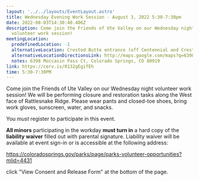 ```yaml
---
layout: '../../layouts/EventLayout.astro'
title: Wednesday Evening Work Session - August 3, 2022 5:30-7:30pm
date: 2022-08-03T14:30:40.406Z
description: Come join the Friends of Ute Valley on our Wednesday night
  volunteer work session!
meetingLocation:
  predefinedLocation: -1
  alternativeLocation: Crested Butte entrance (off Centennial and Crested Butte)
  alternativeLocationDirectionsLink: http://maps.google.com/maps?q=6398+Moccasin+Pass+Ct,+Colorado+Springs,+CO+80919
  notes: 6398 Moccasin Pass Ct, Colorado Springs, CO 80919
link: https://cerv.is/0132gEgifEh
time: 5:30-7:30PM
---
```


Come join the Friends of Ute Valley on our Wednesday night volunteer work session! We will be performing closure and restoration tasks along the West face of Rattlesnake Ridge. Please wear pants and closed-toe shoes, bring work gloves, sunscreen, water, and snacks.

You _must_ register to participate in this event.

**All minors** participating in the workday **must turn in** a hard copy of the **liability waiver** filled out with parental signature. Liability waiver will be available at event sign-in or is accessible at the following address:

<https://coloradosprings.gov/parks/page/parks-volunteer-opportunities?mlid=4431>

click "View Consent and Release Form" at the bottom of the page.
